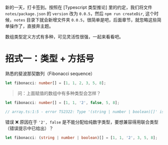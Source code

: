 新的一天，打卡签到。按照在 [Typescript 类型推论] 里的约定，我们将文件 `notes/package.json` 的 `version` 改为 `0.0.5`，然后 `npm run createDir`, 这个时候，`notes` 目录下就会新增文件夹 `0.0.5`，很简单是吧，后面章节，就忽略这些简单操作了，直接奔主题。

数组类型定义方式有多种，可见灵活性很强，一起来看看吧。

# 招式一：类型 + 方括号

熟悉的斐波那契数列（Fibonacci sequence）

```typescript
let fibonacci: number[] = [1, 1, 2, 3, 5, 8];
```

> 问：上面赋值的数组中有多种类型会怎样？

```typescript
let fibonacci: number[] = [1, 1, '2', false, 5, 8];

// array.ts:1:5 - error TS2322: Type '(string | number | boolean)[]' is not assignable to type 'number'.
```

错误 ❌ 原因在于 `'2', false` 是不能分配给纯数字类型，要想兼容得用联合类型（错误提示中已给出）？

```typescript
let fibonacci: (string | number | boolean)[] = [1, 1, '2', 3, 5, 8];
```



